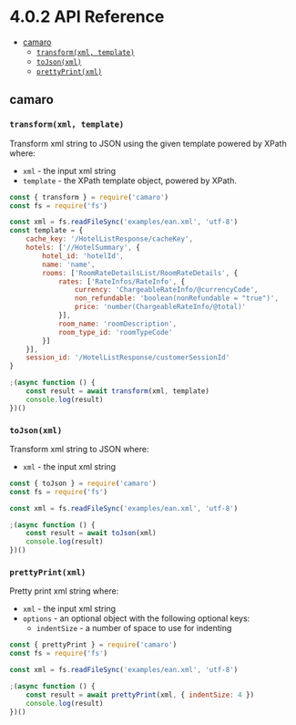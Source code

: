 # 4.0.2 API Reference

- [camaro](#camaro)
  - [`transform(xml, template)`](#transformxml-template)
  - [`toJson(xml)`](#tojsonxml)
  - [`prettyPrint(xml)`](#prettyprintxml)

## camaro

### `transform(xml, template)`

Transform xml string to JSON using the given template powered by XPath where:
- `xml` - the input xml string
- `template` - the XPath template object, powered by XPath.

```js
const { transform } = require('camaro')
const fs = require('fs')

const xml = fs.readFileSync('examples/ean.xml', 'utf-8')
const template = {
    cache_key: '/HotelListResponse/cacheKey',
    hotels: ['//HotelSummary', {
        hotel_id: 'hotelId',
        name: 'name',
        rooms: ['RoomRateDetailsList/RoomRateDetails', {
            rates: ['RateInfos/RateInfo', {
                currency: 'ChargeableRateInfo/@currencyCode',
                non_refundable: 'boolean(nonRefundable = "true")',
                price: 'number(ChargeableRateInfo/@total)'
            }],
            room_name: 'roomDescription',
            room_type_id: 'roomTypeCode'
        }]
    }],
    session_id: '/HotelListResponse/customerSessionId'
}

;(async function () {
    const result = await transform(xml, template)
    console.log(result)
})()
```

### `toJson(xml)`

Transform xml string to JSON where:
- `xml` - the input xml string

```js
const { toJson } = require('camaro')
const fs = require('fs')

const xml = fs.readFileSync('examples/ean.xml', 'utf-8')

;(async function () {
    const result = await toJson(xml)
    console.log(result)
})()
```

### `prettyPrint(xml)`

Pretty print xml string where:
- `xml` - the input xml string
- `options` - an optional object with the following optional keys:
    - `indentSize` - a number of space to use for indenting

```js
const { prettyPrint } = require('camaro')
const fs = require('fs')

const xml = fs.readFileSync('examples/ean.xml', 'utf-8')

;(async function () {
    const result = await prettyPrint(xml, { indentSize: 4 })
    console.log(result)
})()
```

